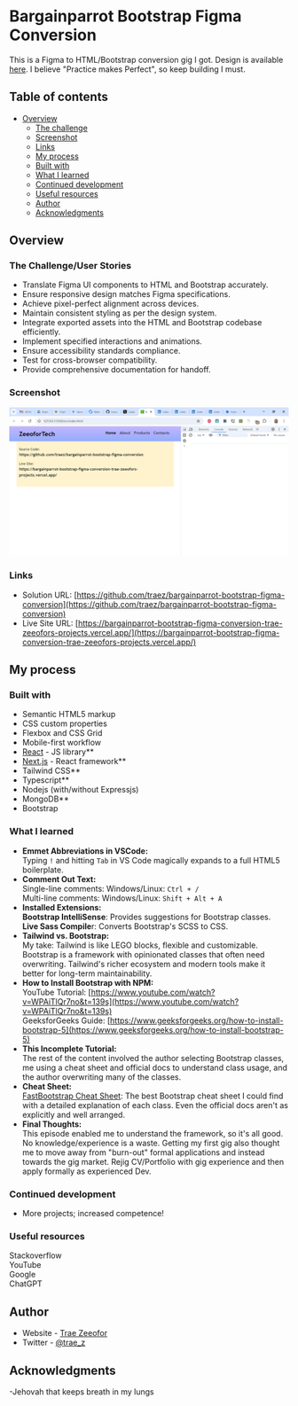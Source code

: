 # Bargainparrot Bootstrap Figma Conversion

This is a Figma to HTML/Bootstrap conversion gig I got. Design is available [here](https://www.figma.com/design/dkfU8VWBkQhH3IzYy2PbMM/bargain-parrot). I believe "Practice makes Perfect", so keep building I must.

## Table of contents

- [Overview](#overview)
  - [The challenge](#the-challenge)
  - [Screenshot](#screenshot)
  - [Links](#links)
  - [My process](#my-process)
  - [Built with](#built-with)
  - [What I learned](#what-i-learned)
  - [Continued development](#continued-development)
  - [Useful resources](#useful-resources)
  - [Author](#author)
  - [Acknowledgments](#acknowledgments)

## Overview

### The Challenge/User Stories

- Translate Figma UI components to HTML and Bootstrap accurately.
- Ensure responsive design matches Figma specifications.
- Achieve pixel-perfect alignment across devices.
- Maintain consistent styling as per the design system.
- Integrate exported assets into the HTML and Bootstrap codebase efficiently.
- Implement specified interactions and animations.
- Ensure accessibility standards compliance.
- Test for cross-browser compatibility.
- Provide comprehensive documentation for handoff.

### Screenshot

![](./src/assets/screenshot-desktop.png)

### Links

- Solution URL: [https://github.com/traez/bargainparrot-bootstrap-figma-conversion](https://github.com/traez/bargainparrot-bootstrap-figma-conversion)
- Live Site URL: [https://bargainparrot-bootstrap-figma-conversion-trae-zeeofors-projects.vercel.app/](https://bargainparrot-bootstrap-figma-conversion-trae-zeeofors-projects.vercel.app/)

## My process

### Built with

- Semantic HTML5 markup
- CSS custom properties
- Flexbox and CSS Grid
- Mobile-first workflow
- [React](https://reactjs.org/) - JS library**  
- [Next.js](https://nextjs.org/) - React framework**  
- Tailwind CSS**
- Typescript**  
- Nodejs (with/without Expressjs)
- MongoDB** 
- Bootstrap

### What I learned

- **Emmet Abbreviations in VSCode:**  
Typing `!` and hitting `Tab` in VS Code magically expands to a full HTML5 boilerplate.    
- **Comment Out Text:**  
Single-line comments: Windows/Linux: `Ctrl + /`  
Multi-line comments: Windows/Linux: `Shift + Alt + A`  
- **Installed Extensions:**  
**Bootstrap IntelliSense**: Provides suggestions for Bootstrap classes.   
**Live Sass Compile**r: Converts Bootstrap's SCSS to CSS.  
- **Tailwind vs. Bootstrap:**  
My take: Tailwind is like LEGO blocks, flexible and customizable. Bootstrap is a framework with opinionated classes that often need overwriting. Tailwind's richer ecosystem and modern tools make it better for long-term maintainability.    
- **How to Install Bootstrap with NPM:**  
YouTube Tutorial: [https://www.youtube.com/watch?v=WPAiTlQr7no&t=139s](https://www.youtube.com/watch?v=WPAiTlQr7no&t=139s)  
GeeksforGeeks Guide: [https://www.geeksforgeeks.org/how-to-install-bootstrap-5](https://www.geeksforgeeks.org/how-to-install-bootstrap-5)
- **This Incomplete Tutorial:**  
The rest of the content involved the author selecting Bootstrap classes, me using a cheat sheet and official docs to understand class usage, and the author overwriting many of the classes.   
- **Cheat Sheet:**  
[FastBootstrap Cheat Sheet](https://fastbootstrap.com/docs): The best Bootstrap cheat sheet I could find with a detailed explanation of each class. Even the official docs aren't as explicitly and well arranged.   
- **Final Thoughts:**  
This episode enabled me to understand the framework, so it's all good. No knowledge/experience is a waste. Getting my first gig also thought me to move away from "burn-out" formal applications and instead towards the gig market. Rejig CV/Portfolio with gig experience and then apply formally as experienced Dev.  

### Continued development

- More projects; increased competence!

### Useful resources

Stackoverflow  
YouTube  
Google  
ChatGPT

## Author

- Website - [Trae Zeeofor](https://github.com/traez)
- Twitter - [@trae_z](https://twitter.com/trae_z)

## Acknowledgments

-Jehovah that keeps breath in my lungs
